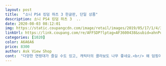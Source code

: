 ```yaml
---
layout: post 
title:  "소니 PS4 킹덤 하츠 3 한글판, 단일 상품" 
description: 소니 PS4 킹덤 하츠 3  ..
date: 2020-08-03 08:12:01 
img: https://static.coupangcdn.com/image/retail/images/2019/05/17/1/4/3ab79d4d-5d86-4df9-8ccf-ed0dbd7576f1.jpg 
linkUrl: https://link.coupang.com/re/AFFSDP?lptag=AF3600438&subid=ahnPublicAsk&pageKey=226240193&itemId=716769855&vendorItemId=70718300565&traceid=V0-113-51fa925d6d67106e 
categories: [1020] 
color: A6A6A6 
price: 8300 
author: Ask View Shop 
cont:  "다양한 연령대가 즐길 수도 있고, 캐릭터의 콜라보도 나무 좋네요.<br/> 왜 덤핑이 되었는지 모르겠는 게임입니다.<br/><br/>매우 만족합니다<br/>아이들이 더 좋아합니다.<br/><br/>영상도 이쁘고 디즈니 캐릭터들 볼수있어서 넘좋네요^^<br/>완전판 나오는지 모르고 저렴하게 구매 하였습니다만<br/>" 
---
```

